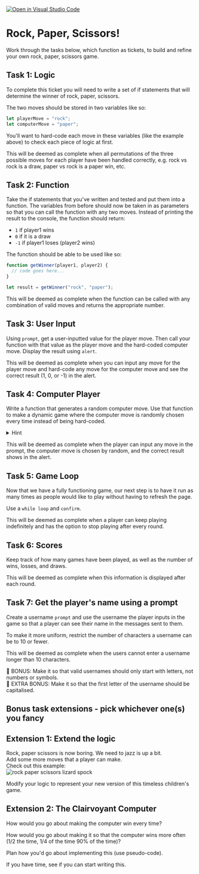 [![Open in Visual Studio Code](https://classroom.github.com/assets/open-in-vscode-c66648af7eb3fe8bc4f294546bfd86ef473780cde1dea487d3c4ff354943c9ae.svg)](https://classroom.github.com/online_ide?assignment_repo_id=7752493&assignment_repo_type=AssignmentRepo)
# Rock, Paper, Scissors!

Work through the tasks below, which function as tickets, to build and refine your own rock, paper, scissors game. 

## Task 1: Logic

To complete this ticket you will need to write a set of if statements that will determine the winner of rock, paper, scissors. 

The two moves should be stored in two variables like so:

```js
let playerMove = "rock";
let computerMove = "paper";
```

You'll want to hard-code each move in these variables (like the example above) to check each piece of logic at first. 

This will be deemed as complete when all permutations of the three possible moves for each player have been handled correctly, e.g. rock vs rock is a draw, paper vs rock is a paper win, etc.

## Task 2: Function

Take the if statements that you've written and tested and put them into a function. The variables from before should now be taken in as parameters so that you can call the function with any two moves. Instead of printing the result to the console, the function should return:

- `1` if player1 wins
- `0` if it is a draw
- `-1` if player1 loses (player2 wins)

The function should be able to be used like so:

```js
function getWinner(player1, player2) {
  // code goes here...
}

let result = getWinner("rock", "paper");
```

This will be deemed as complete when the function can be called with any combination of valid moves and returns the appropriate number.

## Task 3: User Input

Using `prompt`, get a user-inputted value for the player move. Then call your function with that value as the player move and the hard-coded computer move. Display the result using `alert`.

This will be deemed as complete when you can input any move for the player move and hard-code any move for the computer move and see the correct result (1, 0, or -1) in the alert.

## Task 4: Computer Player

Write a function that generates a random computer move. Use that function to make a dynamic game where the computer move is randomly chosen every time instead of being hard-coded.

<details>
<summary>Hint</summary>
`Math.random()` might be useful!
</details>

This will be deemed as complete when the player can input any move in the prompt, the computer move is chosen by random, and the correct result shows in the alert.

## Task 5: Game Loop

Now that we have a fully functioning game, our next step is to have it run as many times as people would like to play without having to refresh the page.

Use a `while loop` and `confirm`.

This will be deemed as complete when a player can keep playing indefinitely and has the option to stop playing after every round.

## Task 6: Scores

Keep track of how many games have been played, as well as the number of wins, losses, and draws.

This will be deemed as complete when this information is displayed after each round.

## Task 7: Get the player's name using a prompt

Create a username `prompt` and use the username the player inputs in the game so that a player can see their name in the messages sent to them.

To make it more uniform, restrict the number of characters a username can be to 10 or fewer.

This will be deemed as complete when the users cannot enter a username longer than 10 characters.

🌟 BONUS: Make it so that valid usernames should only start with letters, not numbers or symbols.  
🌟 EXTRA BONUS: Make it so that the first letter of the username should be capitalised.  

## Bonus task extensions - pick whichever one(s) you fancy

## Extension 1: Extend the logic

Rock, paper scissors is now boring. We need to jazz is up a bit.  
Add some more moves that a player can make.  
Check out this example:  
![rock paper scissors lizard spock](./RPSLS.jpeg)  

Modify your logic to represent your new version of this timeless children's game.

## Extension 2: The Clairvoyant Computer

How would you go about making the computer win every time?

How would you go about making it so that the computer wins more often (1/2 the time, 1/4 of the time 90% of the time)?

Plan how you'd go about implementing this (use pseudo-code).

If you have time, see if you can start writing this.
